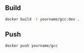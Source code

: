 ## Build

```sh
docker build -t yourname/gcc:dev .
```

## Push

```sh
docker push yourname/gcc
```
